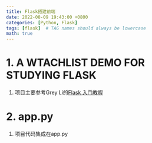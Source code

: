 ```yaml
---
title: Flask搭建前端
date: 2022-08-09 19:43:00 +0800
categories: [Python, Flask]
tags: [flask]  # TAG names should always be lowercase
math: true
---
```


# 1. A WTACHLIST DEMO FOR STUDYING FLASK
1. 项目主要参考Grey Li的[Flask 入门教程](https://github.com/helloflask/watchlist)

# 2. app.py
1. 项目代码集成在app.py
